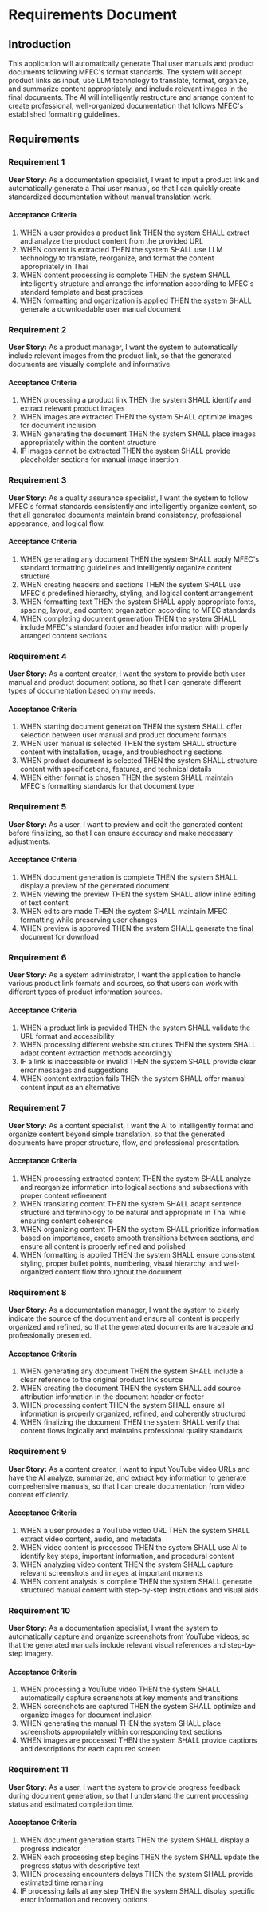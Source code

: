 # Requirements Document

## Introduction

This application will automatically generate Thai user manuals and product documents following MFEC's format standards. The system will accept product links as input, use LLM technology to translate, format, organize, and summarize content appropriately, and include relevant images in the final documents. The AI will intelligently restructure and arrange content to create professional, well-organized documentation that follows MFEC's established formatting guidelines.

## Requirements

### Requirement 1

**User Story:** As a documentation specialist, I want to input a product link and automatically generate a Thai user manual, so that I can quickly create standardized documentation without manual translation work.

#### Acceptance Criteria

1. WHEN a user provides a product link THEN the system SHALL extract and analyze the product content from the provided URL
2. WHEN content is extracted THEN the system SHALL use LLM technology to translate, reorganize, and format the content appropriately in Thai
3. WHEN content processing is complete THEN the system SHALL intelligently structure and arrange the information according to MFEC's standard template and best practices
4. WHEN formatting and organization is applied THEN the system SHALL generate a downloadable user manual document

### Requirement 2

**User Story:** As a product manager, I want the system to automatically include relevant images from the product link, so that the generated documents are visually complete and informative.

#### Acceptance Criteria

1. WHEN processing a product link THEN the system SHALL identify and extract relevant product images
2. WHEN images are extracted THEN the system SHALL optimize images for document inclusion
3. WHEN generating the document THEN the system SHALL place images appropriately within the content structure
4. IF images cannot be extracted THEN the system SHALL provide placeholder sections for manual image insertion

### Requirement 3

**User Story:** As a quality assurance specialist, I want the system to follow MFEC's format standards consistently and intelligently organize content, so that all generated documents maintain brand consistency, professional appearance, and logical flow.

#### Acceptance Criteria

1. WHEN generating any document THEN the system SHALL apply MFEC's standard formatting guidelines and intelligently organize content structure
2. WHEN creating headers and sections THEN the system SHALL use MFEC's predefined hierarchy, styling, and logical content arrangement
3. WHEN formatting text THEN the system SHALL apply appropriate fonts, spacing, layout, and content organization according to MFEC standards
4. WHEN completing document generation THEN the system SHALL include MFEC's standard footer and header information with properly arranged content sections

### Requirement 4

**User Story:** As a content creator, I want the system to provide both user manual and product document options, so that I can generate different types of documentation based on my needs.

#### Acceptance Criteria

1. WHEN starting document generation THEN the system SHALL offer selection between user manual and product document formats
2. WHEN user manual is selected THEN the system SHALL structure content with installation, usage, and troubleshooting sections
3. WHEN product document is selected THEN the system SHALL structure content with specifications, features, and technical details
4. WHEN either format is chosen THEN the system SHALL maintain MFEC's formatting standards for that document type

### Requirement 5

**User Story:** As a user, I want to preview and edit the generated content before finalizing, so that I can ensure accuracy and make necessary adjustments.

#### Acceptance Criteria

1. WHEN document generation is complete THEN the system SHALL display a preview of the generated document
2. WHEN viewing the preview THEN the system SHALL allow inline editing of text content
3. WHEN edits are made THEN the system SHALL maintain MFEC formatting while preserving user changes
4. WHEN preview is approved THEN the system SHALL generate the final document for download

### Requirement 6

**User Story:** As a system administrator, I want the application to handle various product link formats and sources, so that users can work with different types of product information sources.

#### Acceptance Criteria

1. WHEN a product link is provided THEN the system SHALL validate the URL format and accessibility
2. WHEN processing different website structures THEN the system SHALL adapt content extraction methods accordingly
3. IF a link is inaccessible or invalid THEN the system SHALL provide clear error messages and suggestions
4. WHEN content extraction fails THEN the system SHALL offer manual content input as an alternative

### Requirement 7

**User Story:** As a content specialist, I want the AI to intelligently format and organize content beyond simple translation, so that the generated documents have proper structure, flow, and professional presentation.

#### Acceptance Criteria

1. WHEN processing extracted content THEN the system SHALL analyze and reorganize information into logical sections and subsections with proper content refinement
2. WHEN translating content THEN the system SHALL adapt sentence structure and terminology to be natural and appropriate in Thai while ensuring content coherence
3. WHEN organizing content THEN the system SHALL prioritize information based on importance, create smooth transitions between sections, and ensure all content is properly refined and polished
4. WHEN formatting is applied THEN the system SHALL ensure consistent styling, proper bullet points, numbering, visual hierarchy, and well-organized content flow throughout the document

### Requirement 8

**User Story:** As a documentation manager, I want the system to clearly indicate the source of the document and ensure all content is properly organized and refined, so that the generated documents are traceable and professionally presented.

#### Acceptance Criteria

1. WHEN generating any document THEN the system SHALL include a clear reference to the original product link source
2. WHEN creating the document THEN the system SHALL add source attribution information in the document header or footer
3. WHEN processing content THEN the system SHALL ensure all information is properly organized, refined, and coherently structured
4. WHEN finalizing the document THEN the system SHALL verify that content flows logically and maintains professional quality standards

### Requirement 9

**User Story:** As a content creator, I want to input YouTube video URLs and have the AI analyze, summarize, and extract key information to generate comprehensive manuals, so that I can create documentation from video content efficiently.

#### Acceptance Criteria

1. WHEN a user provides a YouTube video URL THEN the system SHALL extract video content, audio, and metadata
2. WHEN video content is processed THEN the system SHALL use AI to identify key steps, important information, and procedural content
3. WHEN analyzing video content THEN the system SHALL capture relevant screenshots and images at important moments
4. WHEN content analysis is complete THEN the system SHALL generate structured manual content with step-by-step instructions and visual aids

### Requirement 10

**User Story:** As a documentation specialist, I want the system to automatically capture and organize screenshots from YouTube videos, so that the generated manuals include relevant visual references and step-by-step imagery.

#### Acceptance Criteria

1. WHEN processing a YouTube video THEN the system SHALL automatically capture screenshots at key moments and transitions
2. WHEN screenshots are captured THEN the system SHALL optimize and organize images for document inclusion
3. WHEN generating the manual THEN the system SHALL place screenshots appropriately within corresponding text sections
4. WHEN images are processed THEN the system SHALL provide captions and descriptions for each captured screen

### Requirement 11

**User Story:** As a user, I want the system to provide progress feedback during document generation, so that I understand the current processing status and estimated completion time.

#### Acceptance Criteria

1. WHEN document generation starts THEN the system SHALL display a progress indicator
2. WHEN each processing step begins THEN the system SHALL update the progress status with descriptive text
3. WHEN processing encounters delays THEN the system SHALL provide estimated time remaining
4. IF processing fails at any step THEN the system SHALL display specific error information and recovery options
